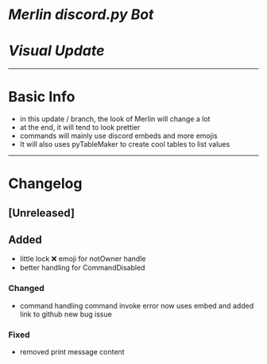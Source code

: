 # ***Merlin discord.py Bot***
# ***Visual Update***
---
# Basic Info
- in this update / branch, the look of Merlin will change a lot
- at the end, it will tend to look prettier
- commands will mainly use discord embeds and more emojis
- It will also uses pyTableMaker to create cool tables to list values

---

# Changelog
## [Unreleased]
## Added
- little lock :x: emoji for notOwner handle
- better handling for CommandDisabled
### Changed
- command handling command invoke error now uses embed and added link to github new bug issue
### Fixed
- removed print message content